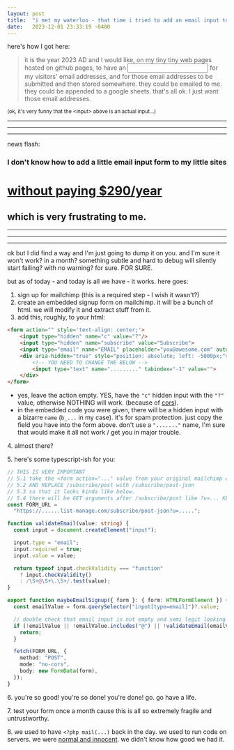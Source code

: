 ```yaml
---
layout: post
title:  "i met my waterloo - that time i tried to add an email input to my site"
date:   2023-12-01 23:33:19 -0400
---
```


here's how I got here:

> it is the year 2023 AD and I would like, on my tiny tiny web pages hosted on github pages, to have an <input> for my visitors' email addresses, and for those email addresses to be submitted and then stored somewhere. they could be emailed to me. they could be appended to a google sheets. that's all ok. I just want those email addresses.

<small>(ok, it's very funny that the &lt;input&gt; above is an actual input...)</small>

---
---
---

news flash:

### I don't know how to add a little email input form to my little sites

# [without paying $290/year](https://tally.so/pricing)

## which is very frustrating to me.

---
---
---

ok but I did find a way and I'm just going to dump it on you. and I'm sure it won't work? in a month? something subtle and hard to debug will silently start failing? with no warning? for sure. FOR SURE.

but as of today - and today is all we have - it works. here goes:

1. sign up for mailchimp (this is a required step - I wish it wasn't?)
2. create an embedded signup form on mailchimp. it will be a bunch of html. we will modify it and extract stuff from it.
3. add this, roughly, to your html:

```html
<form action="" style='text-align: center;'>
    <input type="hidden" name="c" value="?"/>
    <input type="hidden" name="subscribe" value="Subscribe">
    <input type="email" name="EMAIL" placeholder="you@awesome.com" autofocus>
    <div aria-hidden="true" style="position: absolute; left: -5000px;">
        <!-- YOU NEED TO CHANGE THE BELOW -->
        <input type="text" name="........." tabindex="-1" value="">
    </div>
</form>
```

  - yes, leave the action empty. YES, have the `"c"` hidden input with the `"?"` value, otherwise NOTHING will work. (because of [cors](https://stackoverflow.com/a/70997063)).
  - in the embedded code you were given, there will be a hidden input with a bizarre `name` (`b_...` in my case). it's for spam protection. just copy the field you have into the form above. don't use a `"......."` name, I'm sure that would make it all not work / get you in major trouble.

4\. almost there?

5\. here's some typescript-ish for you:

```typescript
// THIS IS VERY IMPORTANT
// 5.1 take the <form action="..." value from your original mailchimp embedded form
// 5.2 AND REPLACE /subscribe/post with /subscribe/post-json 
// 5.3 so that it looks kinda like below.
// 5.4 there will be GET arguments after /subscribe/post like ?u=... KEEP THEM.
const FORM_URL =
  "https://......list-manage.com/subscribe/post-json?u=.....";

function validateEmail(value: string) {
  const input = document.createElement("input");

  input.type = "email";
  input.required = true;
  input.value = value;

  return typeof input.checkValidity === "function"
    ? input.checkValidity()
    : /\S+@\S+\.\S+/.test(value);
}

export function maybeEmailSignup({ form }: { form: HTMLFormElement }) {
  const emailValue = form.querySelector("input[type=email]")?.value;

  // double check that email input is not empty and semi legit looking
  if (!emailValue || !emailValue.includes("@") || !validateEmail(emailValue)) {
    return;
  }

  fetch(FORM_URL, {
    method: "POST",
    mode: "no-cors",
    body: new FormData(form),
  });
}
```

6\. you're so good! you're so done! you're done! go. go have a life.

7\. test your form once a month cause this is all so extremely fragile and untrustworthy.

8\. we used to have `<?php mail(...)` back in the day. we used to run code on servers. we were [normal and innocent](https://www.youtube.com/watch?v=lr_vl62JblQ). we didn't know how good we had it.
